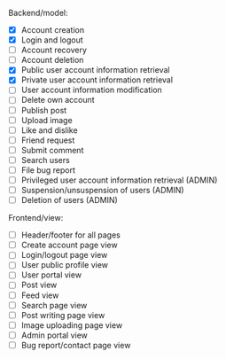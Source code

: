 
Backend/model:

- [x] Account creation
- [x] Login and logout
- [ ] Account recovery
- [ ] Account deletion
- [x] Public user account information retrieval
- [x] Private user account information retrieval
- [ ] User account information modification
- [ ] Delete own account
- [ ] Publish post
- [ ] Upload image
- [ ] Like and dislike
- [ ] Friend request
- [ ] Submit comment
- [ ] Search users
- [ ] File bug report
- [ ] Privileged user account information retrieval (ADMIN)
- [ ] Suspension/unsuspension of users (ADMIN)
- [ ] Deletion of users (ADMIN)

Frontend/view:

- [ ] Header/footer for all pages
- [ ] Create account page view
- [ ] Login/logout page view
- [ ] User public profile view
- [ ] User portal view
- [ ] Post view
- [ ] Feed view
- [ ] Search page view
- [ ] Post writing page view
- [ ] Image uploading page view
- [ ] Admin portal view
- [ ] Bug report/contact page view
